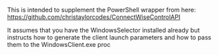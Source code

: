 This is intended to supplement the PowerShell wrapper from here: https://github.com/christaylorcodes/ConnectWiseControlAPI

It assumes that you have the WindowsSelector installed already but instructs how to generate the client launch parameters and how to pass them to the WindowsClient.exe proc
